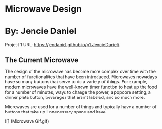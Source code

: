 # Microwave Design
# By: Jencie Daniel

Project 1 URL: https://jendaniel.github.io/p1.JencieDaniel/.

## The Current Microwave
The design of the microwave has become more complex over time with the number of functionalities that have been introduced. Microwaves nowadays have so many buttons that serve to do a variety of things. For example, modern microwaves have the well-known timer function to heat up the food for a number of minutes, ways to change the power, a popcorn setting, a dinner plate button, beverages that aren't labeled, and so much more.

Microwaves are used for a number of things and typically have a number of buttons that take up Unnecessary space and have

![] (Microwave Gif.gif)

